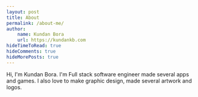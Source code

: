 ```yaml
---
layout: post
title: About
permalink: /about-me/
author:
    name: Kundan Bora
    url: https://kundankb.com
hideTimeToRead: true
hideComments: true
hideMorePosts: true
---
```



Hi, I'm Kundan Bora. I'm Full stack software engineer made several apps and games. 
I also love to make graphic design, made several artwork and logos. 


